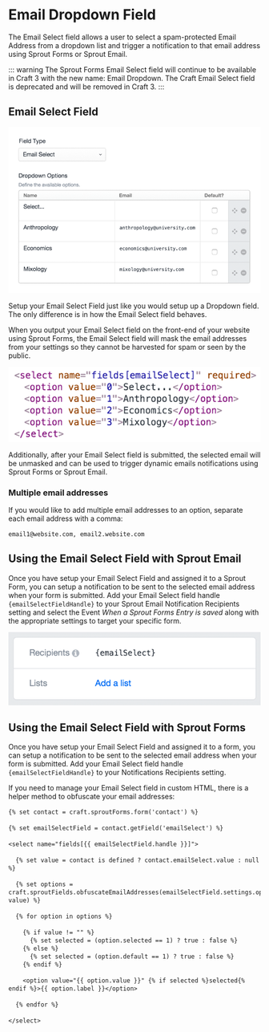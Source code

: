 # Email Dropdown Field

The Email Select field allows a user to select a spam-protected Email Address from a dropdown list and trigger a notification to that email address using Sprout Forms or Sprout Email.

::: warning
The Sprout Forms Email Select field will continue to be available in Craft 3 with the new name: Email Dropdown. The Craft Email Select field is deprecated and will be removed in Craft 3.
:::

## Email Select Field

![Sprout Email Select Field](../images/fields/email-select-settings.png)

Setup your Email Select Field just like you would setup up a Dropdown field. The only difference is in how the Email Select field behaves.

When you output your Email Select field on the front-end of your website using Sprout Forms, the Email Select field will mask the email addresses from your settings so they cannot be harvested for spam or seen by the public. 

![Email Select doesn't display email addresses in your template code](../images/fields/email-select-code.png)

Additionally, after your Email Select field is submitted, the selected email will be unmasked and can be used to trigger dynamic emails notifications using Sprout Forms or Sprout Email.

### Multiple email addresses

If you would like to add multiple email addresses to an option, separate each email address with a comma:

```
email1@website.com, email2.website.com
```

## Using the Email Select Field with Sprout Email

Once you have setup your Email Select Field and assigned it to a Sprout Form, you can setup a notification to be sent to the selected email address when your form is submitted. Add your Email Select field handle `{emailSelectFieldHandle}` to your Sprout Email Notification Recipients setting and select the Event _When a Sprout Forms Entry is saved_ along with the appropriate settings to target your specific form.

![Send dynamic emails with Email Select and Sprout Email](../images/fields/email-select-sprout-email.png)

## Using the Email Select Field with Sprout Forms

Once you have setup your Email Select Field and assigned it to a form, you can setup a notification to be sent to the selected email address when your form is submitted.  Add your Email Select field handle `{emailSelectFieldHandle}` to your Notifications Recipients setting.

If you need to manage your Email Select field in custom HTML, there is a helper method to obfuscate your email addresses:

``` Twig
{% set contact = craft.sproutForms.form('contact') %}

{% set emailSelectField = contact.getField('emailSelect') %}

<select name="fields[{{ emailSelectField.handle }}]">

  {% set value = contact is defined ? contact.emailSelect.value : null %}

  {% set options = craft.sproutFields.obfuscateEmailAddresses(emailSelectField.settings.options, value) %}

  {% for option in options %}

    {% if value != "" %}
      {% set selected = (option.selected == 1) ? true : false %}
    {% else %}
      {% set selected = (option.default == 1) ? true : false %}
    {% endif %}

    <option value="{{ option.value }}" {% if selected %}selected{% endif %}>{{ option.label }}</option>

  {% endfor %}

</select>
```